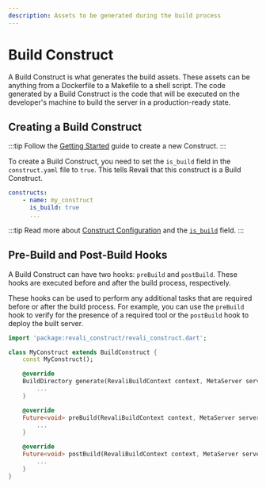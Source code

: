 ```yaml
---
description: Assets to be generated during the build process
---
```


# Build Construct

A Build Construct is what generates the build assets. These assets can be anything from a Dockerfile to a Makefile to a shell script. The code generated by a Build Construct is the code that will be executed on the developer's machine to build the server in a production-ready state.

## Creating a Build Construct

:::tip
Follow the [Getting Started][getting-started] guide to create a new Construct.
:::

To create a Build Construct, you need to set the `is_build` field in the `construct.yaml` file to `true`. This tells Revali that this construct is a Build Construct.

```yaml
constructs:
    - name: my_construct
      is_build: true
      ...
```

:::tip
Read more about [Construct Configuration][construct-config] and the [`is_build`][construct-config-is-build] field.
:::

## Pre-Build and Post-Build Hooks

A Build Construct can have two hooks: `preBuild` and `postBuild`. These hooks are executed before and after the build process, respectively.

These hooks can be used to perform any additional tasks that are required before or after the build process. For example, you can use the `preBuild` hook to verify for the presence of a required tool or the `postBuild` hook to deploy the built server.

```dart
import 'package:revali_construct/revali_construct.dart';

class MyConstruct extends BuildConstruct {
    const MyConstruct();

    @override
    BuildDirectory generate(RevaliBuildContext context, MetaServer server) {
        ...
    }

    @override
    Future<void> preBuild(RevaliBuildContext context, MetaServer server) async {
        ...
    }

    @override
    Future<void> postBuild(RevaliBuildContext context, MetaServer server) async {
        ...
    }
}
```

[getting-started]: ../getting-started/create-package.md
[construct-config]: ../getting-started/construct-config.md
[construct-config-is-build]: ../getting-started/construct-config.md#is_build
